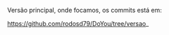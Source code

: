 Versão principal, onde focamos, os commits está em:

https://github.com/rodosd79/DoYou/tree/versao_

